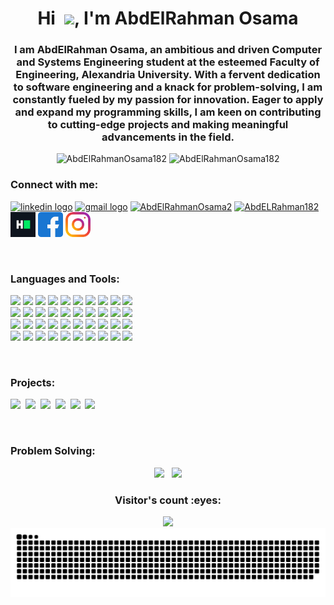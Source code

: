 <h1 align="center">Hi&ensp;<img src="https://media.giphy.com/media/hvRJCLFzcasrR4ia7z/giphy.gif" width="30">, I'm AbdElRahman Osama</h1>
<h3 align="center">I am AbdElRahman Osama, an ambitious and driven Computer and Systems Engineering student at the esteemed Faculty of Engineering, Alexandria University. With a fervent dedication to software engineering and a knack for problem-solving, I am constantly fueled by my passion for innovation. Eager to apply and expand my programming skills, I am keen on contributing to cutting-edge projects and making meaningful advancements in the field.</h3>
<p align="center">
    <picture>
        <source media="(prefers-color-scheme: dark)" srcset="https://github-readme-stats.vercel.app/api?username=AbdElRahmanOsama182&show_icons=true&locale=en&theme=dark&hide=issues&show=prs_merged&rank_icon=github" height="180em" />
        <source media="(prefers-color-scheme: light)" srcset="https://github-readme-stats.vercel.app/api?username=AbdElRahmanOsama182&show_icons=true&locale=en&theme=light&hide=issues&show=prs_merged&rank_icon=github" height="180em" />
        <img height="180em" src="https://github-readme-stats.vercel.app/api?username=AbdElRahmanOsama182&show_icons=true&locale=en&theme=dark&hide=issues&show=prs_merged&rank_icon=github" alt="AbdElRahmanOsama182" />
    </picture>
    <picture>
        <source media="(prefers-color-scheme: dark)" srcset="https://github-readme-stats.vercel.app/api/top-langs/?username=AbdElRahmanOsama182&layout=compact&theme=dark" height="180em" />
        <source media="(prefers-color-scheme: light)" srcset="https://github-readme-stats.vercel.app/api/top-langs/?username=AbdElRahmanOsama182&layout=compact&theme=light" height="180em" />
        <img height="180em" src="https://github-readme-stats.vercel.app/api/top-langs/?username=AbdElRahmanOsama182&layout=compact&theme=dark" alt=AbdElRahmanOsama182 />
    </picture>
</p>
<h3 align="left">Connect with me:</h3>
<p align="left">
    <!-- LinkedIn -->
    <a href="https://linkedin.com/in/AbdElRahmanOsama2" target="blank"><img src="https://raw.githubusercontent.com/maurodesouza/profile-readme-generator/master/src/assets/icons/social/linkedin/default.svg" height="40" alt="linkedin logo" /></a>
    <!-- Gmail -->
    <a href="mailto:bodyusama207@gmail.com" target="blank"><img src="https://skillicons.dev/icons?i=gmail&theme=light" height="40" alt="gmail logo" /></a>
    <!-- Codeforces -->
    <a href="https://codeforces.com/profile/AbdElRahmanOsama2" target="blank"><img src="https://img.icons8.com/external-tal-revivo-color-tal-revivo/100/external-codeforces-programming-competitions-and-contests-programming-community-logo-color-tal-revivo.png" alt="AbdElRahmanOsama2" height="40" /></a>
    <!-- LeetCode -->
    <a href="https://www.leetcode.com/AbdELRahman182" target="blank"><img src="https://img.icons8.com/external-tal-revivo-color-tal-revivo/100/external-level-up-your-coding-skills-and-quickly-land-a-job-logo-color-tal-revivo.png" alt="AbdELRahman182" height="40" /></a>
    <!-- Hackerrank -->
    <a href="https://www.hackerrank.com/bodyusama207" target="blank"><img src="https://raw.githubusercontent.com/teamedwardforever/Readme-Generator/71f25dd8b98329b168142a6b782a107b75eab178/svg/Social/hackerrank.svg" alt="bodyusama207" height="40" /></a>
    <!-- Facebook -->
    <a href="https://fb.com/abdelrahman.osama.218" target="blank"><img src="https://raw.githubusercontent.com/teamedwardforever/Readme-Generator/71f25dd8b98329b168142a6b782a107b75eab178/svg/Social/facebook.svg" alt="abdelrahman.osama.218" height="40" /></a>
    <!-- Instagram -->
    <a href="https://instagram.com/abd.elrahman.osama" target="blank"><img src="https://raw.githubusercontent.com/teamedwardforever/Readme-Generator/71f25dd8b98329b168142a6b782a107b75eab178/svg/Social/instagram.svg" alt="abd.elrahman.osama" height="40" /></a>
</p>
<br>
<h3 align="left">Languages and Tools:</h3>
<p align="left">
    <img src="https://cdn.jsdelivr.net/gh/devicons/devicon@latest/icons/c/c-original.svg" width="52"/>
    <img src="https://cdn.jsdelivr.net/gh/devicons/devicon/icons/cplusplus/cplusplus-original.svg" width="52"/>
    <img src="https://cdn.jsdelivr.net/gh/devicons/devicon/icons/python/python-original.svg" width="52"/>
    <img src="https://cdn.jsdelivr.net/gh/devicons/devicon/icons/r/r-original.svg" width="52"/>
    <img src="https://cdn.jsdelivr.net/gh/devicons/devicon/icons/java/java-original.svg" width="52"/>
    <img src="https://cdn.jsdelivr.net/gh/devicons/devicon/icons/javascript/javascript-original.svg" width="52"/>
    <img src="https://cdn.jsdelivr.net/gh/devicons/devicon/icons/svelte/svelte-original.svg" width="52"/>
    <img src="https://cdn.jsdelivr.net/gh/devicons/devicon/icons/html5/html5-original.svg" width="52"/>
    <img src="https://cdn.jsdelivr.net/gh/devicons/devicon/icons/css3/css3-original.svg" width="52"/>
    <img src="https://cdn.jsdelivr.net/gh/devicons/devicon/icons/bootstrap/bootstrap-original.svg" width="52"/>
    <br>
    <img src="https://cdn.jsdelivr.net/gh/devicons/devicon/icons/vuejs/vuejs-original.svg" width="52"/>
    <img src="https://cdn.jsdelivr.net/gh/devicons/devicon/icons/tailwindcss/tailwindcss-original.svg" width="52"/>
    <img src="https://cdn.jsdelivr.net/gh/devicons/devicon/icons/vuetify/vuetify-original.svg" width="52"/>
    <img src="https://cdn.jsdelivr.net/gh/devicons/devicon/icons/spring/spring-original.svg" width="52"/>
    <img src="https://cdn.jsdelivr.net/gh/devicons/devicon/icons/matlab/matlab-original.svg" width="52"/>
    <img src="https://cdn.jsdelivr.net/gh/devicons/devicon/icons/figma/figma-original.svg" width="52"/>
    <img src="https://cdn.jsdelivr.net/gh/devicons/devicon/icons/postman/postman-original.svg" width="52"/>
    <img src="https://cdn.jsdelivr.net/gh/devicons/devicon/icons/scikitlearn/scikitlearn-original.svg" width="52"/>
    <img src="https://cdn.jsdelivr.net/gh/devicons/devicon/icons/opencv/opencv-original.svg" width="52"/>
    <img src="https://cdn.jsdelivr.net/gh/devicons/devicon/icons/pytorch/pytorch-original.svg" width="52"/>
    <br>
    <img src="https://cdn.jsdelivr.net/gh/devicons/devicon/icons/tensorflow/tensorflow-original.svg" width="52"/>
    <img src="https://cdn.jsdelivr.net/gh/devicons/devicon/icons/ros/ros-original.svg" width="52"/>
    <img src="https://cdn.jsdelivr.net/gh/devicons/devicon/icons/arduino/arduino-original.svg" width="52"/>
    <img src="https://cdn.jsdelivr.net/gh/devicons/devicon/icons/git/git-original.svg" width="52"/>
    <img src="https://cdn.jsdelivr.net/gh/devicons/devicon/icons/pandas/pandas-original.svg" width="52"/>
    <img src="https://cdn.jsdelivr.net/gh/devicons/devicon/icons/plotly/plotly-original.svg" width="52"/>
    <img src="https://cdn.jsdelivr.net/gh/devicons/devicon/icons/prolog/prolog-original.svg" width="52"/>
    <img src="https://cdn.jsdelivr.net/gh/devicons/devicon/icons/numpy/numpy-original.svg" width="52"/>
    <img src="https://cdn.jsdelivr.net/gh/devicons/devicon/icons/matplotlib/matplotlib-original.svg" width="52"/>
    <img src="https://cdn.jsdelivr.net/gh/devicons/devicon/icons/jupyter/jupyter-original-wordmark.svg" width="52"/>
    <br>
    <img src="https://cdn.jsdelivr.net/gh/devicons/devicon/icons/linux/linux-original.svg" width="52"/>
    <img src="https://cdn.jsdelivr.net/gh/devicons/devicon/icons/ubuntu/ubuntu-original.svg" width="52"/>
    <img src="https://cdn.jsdelivr.net/gh/devicons/devicon/icons/anaconda/anaconda-original.svg" width="52"/>
    <img src="https://cdn.jsdelivr.net/gh/devicons/devicon/icons/bash/bash-original.svg" width="52"/>
    <img src="https://cdn.jsdelivr.net/gh/devicons/devicon/icons/cmake/cmake-original.svg" width="52"/>
    <img src="https://cdn.jsdelivr.net/gh/devicons/devicon/icons/latex/latex-original.svg" width="52"/>
    <img src="https://cdn.jsdelivr.net/gh/devicons/devicon/icons/markdown/markdown-original.svg" width="52"/>
    <img src="https://cdn.jsdelivr.net/gh/devicons/devicon/icons/notion/notion-original.svg" width="52"/>
    <img src="https://cdn.jsdelivr.net/gh/devicons/devicon/icons/threejs/threejs-original.svg" width="52"/>
    <img src="https://cdn.jsdelivr.net/gh/devicons/devicon/icons/nodejs/nodejs-original-wordmark.svg" width="52"/>
</p>
<br>
<h3 align="left">Projects:</h3>
<!-- [![Readme Card](https://github-readme-stats.vercel.app/api/pin/?username=anuraghazra&repo=github-readme-stats)](https://github.com/anuraghazra/github-readme-stats) -->
<p align="left">
    <a href="https://github.com/AbdElRahmanOsama182/MailServer" target="blank"><picture>
            <source media="(prefers-color-scheme: dark)" srcset="https://github-readme-stats.vercel.app/api/pin/?username=AbdElRahmanOsama182&repo=MailServer&description_lines_count=3&theme=dark" />
            <source media="(prefers-color-scheme: light)" srcset="https://github-readme-stats.vercel.app/api/pin/?username=AbdElRahmanOsama182&repo=MailServer&description_lines_count=3" />
            <img src="https://github-readme-stats.vercel.app/api/pin/?username=AbdElRahmanOsama182&repo=MailServer&description_lines_count=3" /></picture></a>&nbsp;
    <a href="https://github.com/AbdElRahmanOsama182/Concurrency-Simulation" target="blank"><picture>
            <source media="(prefers-color-scheme: dark)" srcset="https://github-readme-stats.vercel.app/api/pin/?username=AbdElRahmanOsama182&repo=Concurrency-Simulation&description_lines_count=3&theme=dark" />
            <source media="(prefers-color-scheme: light)" srcset="https://github-readme-stats.vercel.app/api/pin/?username=AbdElRahmanOsama182&repo=Concurrency-Simulation&description_lines_count=3" />
            <img src="https://github-readme-stats.vercel.app/api/pin/?username=AbdElRahmanOsama182&repo=Concurrency-Simulation&description_lines_count=3" /></picture></a>&nbsp;
    <a href="https://github.com/AbdElRahmanOsama182/Paint" target="blank"><picture>
            <source media="(prefers-color-scheme: dark)" srcset="https://github-readme-stats.vercel.app/api/pin/?username=AbdElRahmanOsama182&repo=Paint&description_lines_count=3&theme=dark" />
            <source media="(prefers-color-scheme: light)" srcset="https://github-readme-stats.vercel.app/api/pin/?username=AbdElRahmanOsama182&repo=Paint&description_lines_count=3" />
            <img src="https://github-readme-stats.vercel.app/api/pin/?username=AbdElRahmanOsama182&repo=Paint&description_lines_count=3" /></picture></a>&nbsp;
    <a href="https://github.com/AbdElRahmanOsama182/Equator" target="blank"><picture>
            <source media="(prefers-color-scheme: dark)" srcset="https://github-readme-stats.vercel.app/api/pin/?username=AbdElRahmanOsama182&repo=Equator&description_lines_count=3&theme=dark" />
            <source media="(prefers-color-scheme: light)" srcset="https://github-readme-stats.vercel.app/api/pin/?username=AbdElRahmanOsama182&repo=Equator&description_lines_count=3" />
            <img src="https://github-readme-stats.vercel.app/api/pin/?username=AbdElRahmanOsama182&repo=Equator&description_lines_count=3" /></picture></a>&nbsp;
    <a href="https://github.com/AbdElRahmanOsama182/RECI-BEE" target="blank"><picture>
            <source media="(prefers-color-scheme: dark)" srcset="https://github-readme-stats.vercel.app/api/pin/?username=AbdElRahmanOsama182&repo=LeetCode-Problems&description_lines_count=3&theme=dark" />
            <source media="(prefers-color-scheme: light)" srcset="https://github-readme-stats.vercel.app/api/pin/?username=AbdElRahmanOsama182&repo=LeetCode-Problems&description_lines_count=3" />
            <img src="https://github-readme-stats.vercel.app/api/pin/?username=AbdElRahmanOsama182&repo=LeetCode-Problems&description_lines_count=3" /></picture></a>&nbsp;
    <a href="https://github.com/AbdElRahmanOsama182/SimpleCalculator" target="blank"><picture>
            <source media="(prefers-color-scheme: dark)" srcset="https://github-readme-stats.vercel.app/api/pin/?username=AbdElRahmanOsama182&repo=SimpleCalculator&description_lines_count=3&theme=dark" />
            <source media="(prefers-color-scheme: light)" srcset="https://github-readme-stats.vercel.app/api/pin/?username=AbdElRahmanOsama182&repo=SimpleCalculator&description_lines_count=3" />
            <img src="https://github-readme-stats.vercel.app/api/pin/?username=AbdElRahmanOsama182&repo=SimpleCalculator&description_lines_count=3" /></picture></a>&nbsp;
</p>
<br>
<h3 align="left">Problem Solving:</h3>
<p align="center">
    <a href="https://codeforces.com/profile/AbdElRahmanOsama2"><picture>
            <source media="(prefers-color-scheme: dark)" srcset="https://codeforces-readme-stats.vercel.app/api/card?username=AbdElRahmanOsama2&theme=dark" height="260" />
            <source media="(prefers-color-scheme: light)" srcset="https://codeforces-readme-stats.vercel.app/api/card?username=AbdElRahmanOsama2" height="260" />
            <img src="https://codeforces-readme-stats.vercel.app/api/card?username=AbdElRahmanOsama2&theme=dark" height="260" /></picture></a>&nbsp;&nbsp;
    <a href="https://www.leetcode.com/AbdElRahman182"><picture>
            <source media="(prefers-color-scheme: dark)" srcset="https://leetcard.jacoblin.cool/AbdElRahman182?ext=heatmap&theme=dark" height="260" />
            <source media="(prefers-color-scheme: light)" srcset="https://leetcard.jacoblin.cool/AbdElRahman182?ext=heatmap&theme=light" height="260" />
            <img src="https://leetcard.jacoblin.cool/AbdElRahman182?ext=heatmap&theme=dark" height="260" /></picture></a>
</p>
<div align="center">
    <h3 align="center">Visitor's count :eyes:</h3>
    <img src="https://profile-counter.glitch.me/AbdElRahmanOsama182/count.svg?"  />
</div>
<div align="center">
    <picture>
        <source media="(prefers-color-scheme: dark)" srcset="https://raw.githubusercontent.com/AbdElRahmanOsama182/AbdElRahmanOsama182/output/github-contribution-grid-snake-dark.svg">
        <source media="(prefers-color-scheme: light)" srcset="https://raw.githubusercontent.com/AbdElRahmanOsama182/AbdElRahmanOsama182/output/github-contribution-grid-snake.svg">
        <img alt="github contribution grid snake animation" src="https://raw.githubusercontent.com/AbdElRahmanOsama182/AbdElRahmanOsama182/output/github-contribution-grid-snake.svg">
    </picture>
</div>
<!-- <img src="https://raw.githubusercontent.com/Trilokia/Trilokia/379277808c61ef204768a61bbc5d25bc7798ccf1/bottom_header.svg" /> -->
